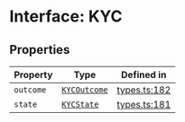 # Interface: KYC

## Properties

| Property | Type | Defined in |
| ------ | ------ | ------ |
| `outcome` | [`KYCOutcome`](/docs/packages/sdk/enumerations/KYCOutcome.md) | [types.ts:182](https://github.com/monerium/js-monorepo/blob/main/packages/sdk/src/types.ts#L182) |
| `state` | [`KYCState`](/docs/packages/sdk/enumerations/KYCState.md) | [types.ts:181](https://github.com/monerium/js-monorepo/blob/main/packages/sdk/src/types.ts#L181) |
